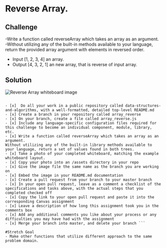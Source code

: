 # Reverse Array.

## Challenge
-Write a function called reverseArray which takes an array as an argument. -Without utilizing any of the built-in methods available to your language, return the provided array argument with elements in reversed order.

 - Input [1, 2, 3, 4] an array.
 - Output [4, 3, 2, 1] an new array, that is reverse of input array.

## Solution
![Reverse Array whiteboard image](../../assets/reverse_array.jpg)
```# Reverse Array

- [x]  Do all your work in a public repository called data-structures-and-algorithms, with a well-formatted, detailed top-level README.md
- [x] Create a branch in your repository called array_reverse
- [x] On your branch, create a file called array_reverse.js
- [x] Include any language-specific configuration files required for this challenge to become an individual component, module, library, etc.
- [x] Write a function called reverseArray which takes an array as an argument.
Without utilizing any of the built-in library methods available to your language, return a set of values found in both trees.
- [x] Take a photo of your completed whiteboard, matching the example whiteboard layout.
- [x] Copy your photo into an /assets directory in your repo
- [x] Give the image file the same name as the branch you are working on
- [x] Embed the image in your README.md documentation
- [x] Create a pull request from your branch to your master branch
- [x] In your open pull request, leave as a comment a checklist of the specifications and tasks above, with the actual steps that you completed checked off
- [x] Copy the link to your open pull request and paste it into the corresponding Canvas assignment
- [x] Leave a description of how long this assignment took you in the comments box
- [x] Add any additional comments you like about your process or any difficulties you may have had with the assignment
- [x] Merge your branch into master, and delete your branch ```

#Stretch Goal
- Make other functions that utilize different approach to the same problem domain.